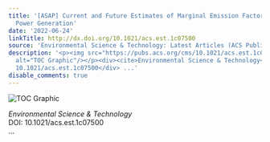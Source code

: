 ```yaml
---
title: '[ASAP] Current and Future Estimates of Marginal Emission Factors for Indian
  Power Generation'
date: '2022-06-24'
linkTitle: http://dx.doi.org/10.1021/acs.est.1c07500
source: 'Environmental Science & Technology: Latest Articles (ACS Publications)'
description: '<p><img src="https://pubs.acs.org/cms/10.1021/acs.est.1c07500/asset/images/medium/es1c07500_0001.gif"
  alt="TOC Graphic"/></p><div><cite>Environmental Science & Technology</cite></div><div>DOI:
  10.1021/acs.est.1c07500</div> ...'
disable_comments: true
---
```

<p><img src="https://pubs.acs.org/cms/10.1021/acs.est.1c07500/asset/images/medium/es1c07500_0001.gif" alt="TOC Graphic"/></p><div><cite>Environmental Science & Technology</cite></div><div>DOI: 10.1021/acs.est.1c07500</div> ...